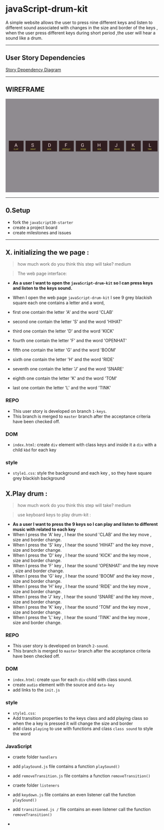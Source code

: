 # javaScript-drum-kit

A simple website allows the user to press nine different keys and listen to different sound associated with changes in the size and border of the keys , when the user press different keys during short period  ,the user will hear a sound like a drum.

---

## User Story Dependencies

[Story Dependency Diagram](../img/userStories.png)

---

## WIREFRAME

![wireframe or figma](../img/wireFrame.png)

---

## 0.Setup

- fork the `javaScript30-starter`
- create a project board
- create milestones and issues


---

## X. initializing the we page  :

> how much work do you think this step will take?  medium 

> The web page interface:

- **As a user I want to open the `javaScript-drum-kit` so I can press keys and listen to the keys sound.**
- When I open the web page `javaScript-drum-kit` I see 9 grey blackish square each one contains a letter and a word,
  
- first one contain the letter 'A' and the word 'CLAB'
- second one contain the letter 'S' and the word 'HIHAT'
- third one contain the letter 'D' and the word 'KICK'
- fourth one contain the letter 'F' and the word 'OPENHAT'
- fifth one contain the letter 'G' and the word 'BOOM'
- sixth one contain the letter 'H' and the word 'RIDE'
- seventh one contain the letter 'J' and the word 'SNARE'
- eighth one contain the letter 'K' and the word 'TOM'
- last one contain the letter 'L' and the word 'TINK'
### REPO

- This user story is developed on branch `1-keys`.
- This branch is merged to `master` branch after the acceptance criteria have been checked off.

### DOM 

- `index.html`: create `div` element  with class keys and inside it a `div` with a  child `kbd` for each key

### style

- `style1.css`: style the background and each key , so they have square grey blackish background 

## X.Play drum :

> how much work do you think this step will take?  medium 

> use keyboard keys to play drum-kit  :

- **As a user I want to press the 9 keys so I can  play and listen  to different music with related to each key**
 - When I press the 'A' key , I hear the sound 'CLAB' and the key move , size and border change.
 - When I press the 'S' key , I hear the sound 'HIHAT' and the key move , size and border change.
 - When I press the 'D' key , I hear the sound 'KICK' and the key move , size and border change.
 - When I press the 'F' key , I hear the sound 'OPENHAT' and the key move , size and border change.
 - When I press the 'G' key , I hear the sound 'BOOM' and the key move , size and border change.
 - When I press the 'H' key , I hear the sound 'RIDE' and the key move , size and border change.
 - When I press the 'J' key , I hear the sound 'SNARE' and the key move , size and border change.
 - When I press the 'K' key , I hear the sound 'TOM' and the key move , size and border change.
 - When I press the 'L' key , I hear the sound 'TINK' and the key move , size and border change.
### REPO

- This user story is developed on branch `2-sound`.
- This branch is merged to `master` branch after the acceptance criteria have been checked off.

### DOM 

- `index.html`: create `span` for each `div` child with class sound.
- create `audio` element with the source and `data-key`
- add links to the `init.js`

### style

- `style1.css`:
- Add transition properties to the keys class and add playing class so when the a key is pressed  it will change the size and border 
- add class `playing` to use with functions and class `class sound` to style the word 

### JavaScript

- craete folder `handlers`
- add `playSound.js` file contains a function `playSound()`
- add `removeTransition.js` file contains a function `removeTransition()`


- craete folder `listeners`
- add `keydown.js` file contains an even listener call the function  `playSound()`
- add `transitioned.js /` file contains an even listener call the function  `removeTransition()`
- 
